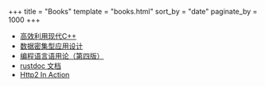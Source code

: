 +++
title = "Books"
template = "books.html"
sort_by = "date"
paginate_by = 1000
+++


- [高效利用现代C++](https://cntransgroup.github.io/EffectiveModernCppChinese/)
- [数据密集型应用设计](https://wendajiang.github.io/DesigningDataIntensiveApplications/)
- [编程语言语用论（第四版）](https://cntransgroup.github.io/programming_language_pragmatics_4th/)
- [rustdoc 文档](https://rustwiki.org/zh-CN/rustdoc/)
- [Http2 In Action](https://cntransgroup.github.io/http2ia)